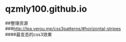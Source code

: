 # qzmly100.github.io
##整理资源<br>
###http://lea.verou.me/css3patterns/#horizontal-stripes <br>
####最变态的css3效果
